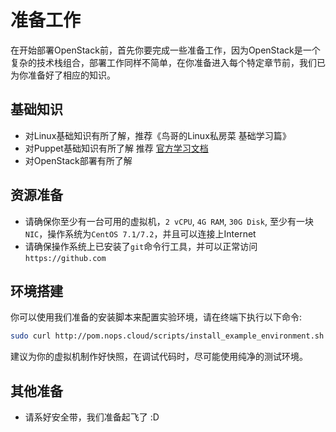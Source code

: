 # 准备工作

在开始部署OpenStack前，首先你要完成一些准备工作，因为OpenStack是一个复杂的技术栈组合，部署工作同样不简单，在你准备进入每个特定章节前，我们已为你准备好了相应的知识。


## 基础知识

* 对Linux基础知识有所了解，推荐《鸟哥的Linux私房菜 基础学习篇》 
* 对Puppet基础知识有所了解  推荐 [官方学习文档](https://learn.puppet.com/)
* 对OpenStack部署有所了解


## 资源准备

* 请确保你至少有一台可用的虚拟机，`2 vCPU`, `4G RAM`, `30G Disk`, 至少有一块`NIC`，操作系统为`CentOS 7.1/7.2`，并且可以连接上Internet
* 请确保操作系统上已安装了`git`命令行工具，并可以正常访问`https://github.com`

## 环境搭建

你可以使用我们准备的安装脚本来配置实验环境，请在终端下执行以下命令:

```bash
sudo curl http://pom.nops.cloud/scripts/install_example_environment.sh | bash
```
建议为你的虚拟机制作好快照，在调试代码时，尽可能使用纯净的测试环境。

## 其他准备

* 请系好安全带，我们准备起飞了 :D
